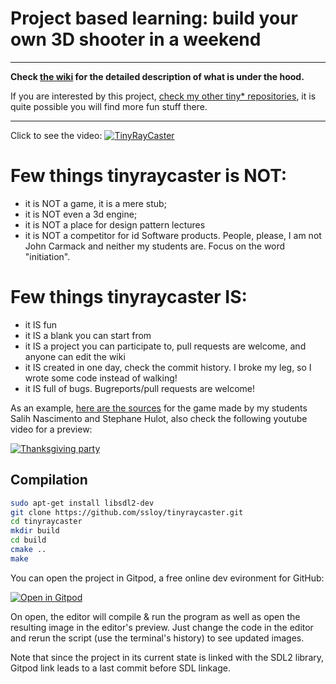 # Project based learning: build your own 3D shooter in a weekend


***

**Check [the wiki](https://github.com/ssloy/tinyraycaster/wiki) for the detailed description of what is under the hood.**

If you are interested by this project, [check my other tiny* repositories](https://github.com/ssloy), it is quite possible you will find more fun stuff there.

***

Click to see the video:
[![TinyRayCaster](https://raw.githubusercontent.com/ssloy/tinyraycaster/master/doc/017.png)](https://youtu.be/zPIVTqVilCM)

# Few things tinyraycaster is NOT:
* it is NOT a game, it is a mere stub;
* it is NOT even a 3d engine;
* it is NOT a place for design pattern lectures
* it is NOT a competitor for id Software products. People, please, I am not John Carmack and neither my students are. Focus on the word "initiation".

# Few things tinyraycaster IS:
* it IS fun
* it IS a blank you can start from
* it IS a project you can participate to, pull requests are welcome, and anyone can edit the wiki
* it IS created in one day, check the commit history. I broke my leg, so I wrote some code instead of walking!
* it IS full of bugs. Bugreports/pull requests are welcome!

As an example, [here are the sources](https://github.com/stephane-hulot/thanksgiving-party) for the game made by my students Salih Nascimento and Stephane Hulot, also check the following youtube video for a preview:

[![Thanksgiving party](https://img.youtube.com/vi/Ekomnk1eNFU/0.jpg)](https://www.youtube.com/watch?v=Ekomnk1eNFU)

## Compilation
```sh
sudo apt-get install libsdl2-dev
git clone https://github.com/ssloy/tinyraycaster.git
cd tinyraycaster
mkdir build
cd build
cmake ..
make
```

You can open the project in Gitpod, a free online dev evironment for GitHub:

[![Open in Gitpod](https://gitpod.io/button/open-in-gitpod.svg)](https://gitpod.io/#https://github.com/ssloy/tinyraycaster/tree/63f1a5639a0f895da1c60e3698105f740f3aa319)


On open, the editor will compile & run the program as well as open the resulting image in the editor's preview.
Just change the code in the editor and rerun the script (use the terminal's history) to see updated images.

Note that since the project in its current state is linked with the SDL2 library, Gitpod link leads to a last commit before SDL linkage.
